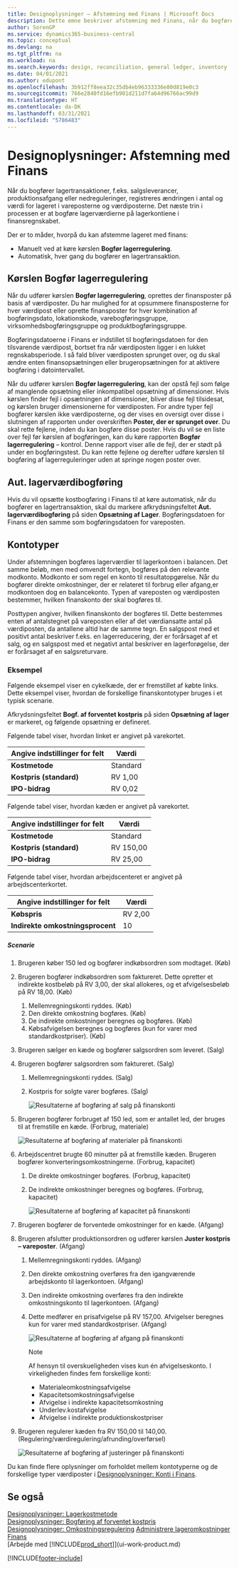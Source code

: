 ```yaml
---
title: Designoplysninger – Afstemning med Finans | Microsoft Docs
description: Dette emne beskriver afstemning med Finans, når du bogfører lagertransaktioner, f.eks. salgsleverancer, produktionsoutput eller nedreguleringer.
author: SorenGP
ms.service: dynamics365-business-central
ms.topic: conceptual
ms.devlang: na
ms.tgt_pltfrm: na
ms.workload: na
ms.search.keywords: design, reconciliation, general ledger, inventory
ms.date: 04/01/2021
ms.author: edupont
ms.openlocfilehash: 3b912ff8eea32c35db4eb96333336e80d819e0c3
ms.sourcegitcommit: 766e2840fd16efb901d211d7fa64d96766ac99d9
ms.translationtype: HT
ms.contentlocale: da-DK
ms.lasthandoff: 03/31/2021
ms.locfileid: "5786483"
---
```

# <a name="design-details-reconciliation-with-the-general-ledger"></a>Designoplysninger: Afstemning med Finans
Når du bogfører lagertransaktioner, f.eks. salgsleverancer, produktionsafgang eller nedreguleringer, registreres ændringen i antal og værdi for lageret i vareposterne og værdiposterne. Det næste trin i processen er at bogføre lagerværdierne på lagerkontiene i finansregnskabet.  

Der er to måder, hvorpå du kan afstemme lageret med finans:  

* Manuelt ved at køre kørslen **Bogfør lagerregulering**.  
* Automatisk, hver gang du bogfører en lagertransaktion.  

## <a name="post-inventory-cost-to-gl-batch-job"></a>Kørslen Bogfør lagerregulering  
Når du udfører kørslen **Bogfør lagerregulering**, oprettes der finansposter på basis af værdiposter. Du har mulighed for at opsummere finansposterne for hver værdipost eller oprette finansposter for hver kombination af bogføringsdato, lokationskode, varebogføringsgruppe, virksomhedsbogføringsgruppe og produktbogføringsgruppe.  

Bogføringsdatoerne i Finans er indstillet til bogføringsdatoen for den tilsvarende værdipost, bortset fra når værdiposten ligger i en lukket regnskabsperiode. I så fald bliver værdiposten sprunget over, og du skal ændre enten finansopsætningen eller brugeropsætningen for at aktivere bogføring i datointervallet.  

Når du udfører kørslen **Bogfør lagerregulering**, kan der opstå fejl som følge af manglende opsætning eller inkompatibel opsætning af dimensioner. Hvis kørslen finder fejl i opsætningen af dimensioner, bliver disse fejl tilsidesat, og kørslen bruger dimensionerne for værdiposten. For andre typer fejl bogfører kørslen ikke værdiposterne, og der vises en oversigt over disse i slutningen af rapporten under overskriften **Poster, der er sprunget over**. Du skal rette fejlene, inden du kan bogføre disse poster. Hvis du vil se en liste over fejl før kørslen af bogføringen, kan du køre rapporten **Bogfør lagerregulering** – kontrol. Denne rapport viser alle de fejl, der er stødt på under en bogføringstest. Du kan rette fejlene og derefter udføre kørslen til bogføring af lagerreguleringer uden at springe nogen poster over.  

## <a name="automatic-cost-posting"></a>Aut. lagerværdibogføring  
Hvis du vil opsætte kostbogføring i Finans til at køre automatisk, når du bogfører en lagertransaktion, skal du markere afkrydsningsfeltet **Aut. lagerværdibogføring** på siden **Opsætning af Lager**. Bogføringsdatoen for Finans er den samme som bogføringsdatoen for vareposten.  

## <a name="account-types"></a>Kontotyper  
Under afstemningen bogføres lagerværdier til lagerkontoen i balancen. Det samme beløb, men med omvendt fortegn, bogføres på den relevante modkonto. Modkonto er som regel en konto til resultatopgørelse. Når du bogfører direkte omkostninger, der er relateret til forbrug eller afgang,er modkontoen dog en balancekonto. Typen af vareposten og værdiposten bestemmer, hvilken finanskonto der skal bogføres til.  

Posttypen angiver, hvilken finanskonto der bogføres til. Dette bestemmes enten af antalstegnet på vareposten eller af det værdiansatte antal på værdiposten, da antallene altid har de samme tegn. En salgspost med et positivt antal beskriver f.eks. en lagerreducering, der er forårsaget af et salg, og en salgspost med et negativt antal beskriver en lagerforøgelse, der er forårsaget af en salgsreturvare.  

### <a name="example"></a>Eksempel  
Følgende eksempel viser en cykelkæde, der er fremstillet af købte links. Dette eksempel viser, hvordan de forskellige finanskontotyper bruges i et typisk scenarie.  

Afkrydsningsfeltet **Bogf. af forventet kostpris** på siden **Opsætning af lager** er markeret, og følgende opsætning er defineret.  

Følgende tabel viser, hvordan linket er angivet på varekortet.  

|Angive indstillinger for felt|Værdi|  
|-----------------|-----------|  
|**Kostmetode**|Standard|  
|**Kostpris (standard)**|RV 1,00|  
|**IPO-bidrag**|RV 0,02|  

Følgende tabel viser, hvordan kæden er angivet på varekortet.  

|Angive indstillinger for felt|Værdi|  
|-----------------|-----------|  
|**Kostmetode**|Standard|  
|**Kostpris (standard)**|RV 150,00|  
|**IPO-bidrag**|RV 25,00|  

Følgende tabel viser, hvordan arbejdscenteret er angivet på arbejdscenterkortet.  

|Angive indstillinger for felt|Værdi|  
|-----------------|-----------|  
|**Købspris**|RV 2,00|  
|**Indirekte omkostningsprocent**|10|  

##### <a name="scenario"></a>Scenarie  
1. Brugeren køber 150 led og bogfører indkøbsordren som modtaget. (Køb)  
2. Brugeren bogfører indkøbsordren som faktureret. Dette opretter et indirekte kostbeløb på RV 3,00, der skal allokeres, og et afvigelsesbeløb på RV 18,00. (Køb)  

    1. Mellemregningskonti ryddes. (Køb)  
    2. Den direkte omkostning bogføres. (Køb)  
    3. De indirekte omkostninger beregnes og bogføres. (Køb)  
    4. Købsafvigelsen beregnes og bogføres (kun for varer med standardkostpriser). (Køb)  
3. Brugeren sælger en kæde og bogfører salgsordren som leveret. (Salg)  
4. Brugeren bogfører salgsordren som faktureret. (Salg)  

    1. Mellemregningskonti ryddes. (Salg)  
    2. Kostpris for solgte varer bogføres. (Salg)  

        ![Resultaterne af bogføring af salg på finanskonti](media/design_details_inventory_costing_3_gl_posting_sales.png "Resultaterne af bogføring af salg på finanskonti")  
5. Brugeren bogfører forbruget af 150 led, som er antallet led, der bruges til at fremstille en kæde. (Forbrug, materiale)  

    ![Resultaterne af bogføring af materialer på finanskonti](media/design_details_inventory_costing_3_gl_posting_material.png "Resultaterne af bogføring af materialer på finanskonti")  
6. Arbejdscentret brugte 60 minutter på at fremstille kæden. Brugeren bogfører konverteringsomkostningerne. (Forbrug, kapacitet)  

    1. De direkte omkostninger bogføres. (Forbrug, kapacitet)  
    2. De indirekte omkostninger beregnes og bogføres. (Forbrug, kapacitet)  

        ![Resultaterne af bogføring af kapacitet på finanskonti](media/design_details_inventory_costing_3_gl_posting_capacity.png "Resultaterne af bogføring af kapacitet på finanskonti")  
7. Brugeren bogfører de forventede omkostninger for en kæde. (Afgang)  
8. Brugeren afslutter produktionsordren og udfører kørslen **Juster kostpris – vareposter**. (Afgang)  

    1. Mellemregningskonti ryddes. (Afgang)  
    2. Den direkte omkostning overføres fra den igangværende arbejdskonto til lagerkontoen. (Afgang)  
    3. Den indirekte omkostning overføres fra den indirekte omkostningskonto til lagerkontoen. (Afgang)  
    4. Dette medfører en prisafvigelse på RV 157,00. Afvigelser beregnes kun for varer med standardkostpriser. (Afgang)  

        ![Resultaterne af bogføring af afgang på finanskonti](media/design_details_inventory_costing_3_gl_posting_output.png "Resultaterne af bogføring af afgang på finanskonti")  

        > [!NOTE]  
        >  Af hensyn til overskueligheden vises kun én afvigelseskonto. I virkeligheden findes fem forskellige konti:  
        >   
        >  * Materialeomkostningsafvigelse  
        >  * Kapacitetsomkostningsafvigelse  
        >  * Afvigelse i indirekte kapacitetsomkostning  
        >  * Underlev.kostafvigelse  
        >  * Afvigelse i indirekte produktionskostpriser  

9. Brugeren regulerer kæden fra RV 150,00 til 140,00. (Regulering/værdiregulering/afrunding/overførsel)  

    ![Resultaterne af bogføring af justeringer på finanskonti](media/design_details_inventory_costing_3_gl_posting_adjustment.png "Resultaterne af bogføring af justeringer på finanskonti")  

Du kan finde flere oplysninger om forholdet mellem kontotyperne og de forskellige typer værdiposter i [Designoplysninger: Konti i Finans](design-details-accounts-in-the-general-ledger.md).  

## <a name="see-also"></a>Se også  
[Designoplysninger: Lagerkostmetode](design-details-inventory-costing.md)   
[Designoplysninger: Bogføring af forventet kostpris](design-details-expected-cost-posting.md)   
[Designoplysninger: Omkostningsregulering](design-details-cost-adjustment.md)
[Administrere lageromkostninger](finance-manage-inventory-costs.md)  
[Finans](finance.md)  
[Arbejde med [!INCLUDE[prod_short](includes/prod_short.md)]](ui-work-product.md)


[!INCLUDE[footer-include](includes/footer-banner.md)]